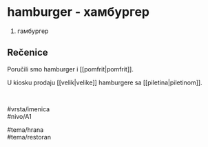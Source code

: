 # hamburger - хамбургер

1. гамбургер  

## Rečenice

Poručili smo hamburger i [[pomfrit|pomfrit]].  

U kiosku prodaju [[velik|velike]] hamburgere sa [[piletina|piletinom]].  

<br>

#vrsta/imenica  
#nivo/A1  

#tema/hrana  
#tema/restoran  
